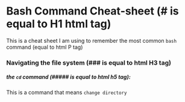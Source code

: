 # Bash Command Cheat-sheet (# is equal to H1 html tag)

This is a cheat sheet I am using to remember the most common `bash` command (equal to html P tag)

### Navigating the file system (### is equal to html H3 tag)

##### the `cd` command (##### is equal to html h5 tag): 
This is a command that means `change directory`

